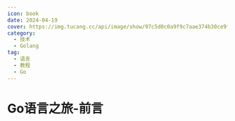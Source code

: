 ```yaml
---
icon: book
date: 2024-04-19
cover: https://img.tucang.cc/api/image/show/97c5d0c0a9f9c7aae374b30ce9f16e6d
category:
  - 技术
  - Golang
tag:
  - 语言
  - 教程
  - Go
---
```


# Go语言之旅-前言


